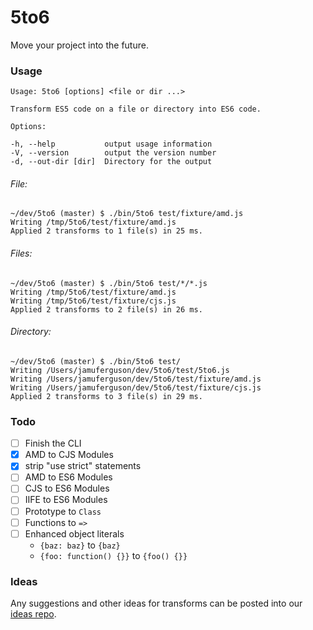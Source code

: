 # 5to6
Move your project into the future.

### Usage

```
Usage: 5to6 [options] <file or dir ...>

Transform ES5 code on a file or directory into ES6 code.

Options:

-h, --help           output usage information
-V, --version        output the version number
-d, --out-dir [dir]  Directory for the output

```

###### File:

```
~/dev/5to6 (master) $ ./bin/5to6 test/fixture/amd.js
Writing /tmp/5to6/test/fixture/amd.js
Applied 2 transforms to 1 file(s) in 25 ms.
```

###### Files:

```
~/dev/5to6 (master) $ ./bin/5to6 test/*/*.js
Writing /tmp/5to6/test/fixture/amd.js
Writing /tmp/5to6/test/fixture/cjs.js
Applied 2 transforms to 2 file(s) in 26 ms.
```

###### Directory:

```
~/dev/5to6 (master) $ ./bin/5to6 test/
Writing /Users/jamuferguson/dev/5to6/test/5to6.js
Writing /Users/jamuferguson/dev/5to6/test/fixture/amd.js
Writing /Users/jamuferguson/dev/5to6/test/fixture/cjs.js
Applied 2 transforms to 3 file(s) in 29 ms.
```

### Todo

- [ ] Finish the CLI
- [x] AMD to CJS Modules
- [x] strip "use strict" statements
- [ ] AMD to ES6 Modules
- [ ] CJS to ES6 Modules
- [ ] IIFE to ES6 Modules
- [ ] Prototype to `Class`
- [ ] Functions to `=>`
- [ ] Enhanced object literals
  - `{baz: baz}` to `{baz}`
  - `{foo: function() {}}` to `{foo() {}}`


### Ideas

Any suggestions and other ideas for transforms can be posted into our [ideas repo](https://github.com/5to6/ideas/issues).
